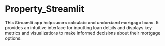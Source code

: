 # Property_Streamlit
This Streamlit app helps users calculate and understand mortgage loans. It provides an intuitive interface for inputting loan details and displays key metrics and visualizations to make informed decisions about their mortgage options.
